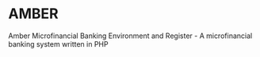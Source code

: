 # AMBER
Amber Microfinancial Banking Environment and Register - A microfinancial banking system written in PHP
